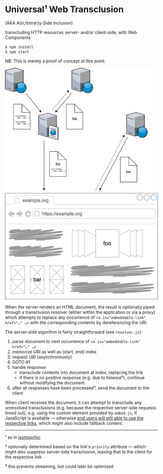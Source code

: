 Universal¹ Web Transclusion
===========================

(AKA A{n,rbitrar}y-Side Inclusion)

transcluding HTTP resources server- and/or client-side, with Web Components

    $ npm install
    $ npm start

NB: This is merely a proof of concept at this point.

[![universal transclusion](docs/universal_transclusion.png)](docs/universal_transclusion.svg)

When the server renders an HTML document, the result is optionally piped through
a transclusion resolver (either within the application or via a proxy) which
attempts to replace any occurrence of `<a is="embeddable-link" href="…" …>` with
the corresponding contents by dereferencing the URI.

The server-side algorithm is fairly straightforward (see `resolver.js`):

1. parse document to next occurrence of `<a is="embeddable-link" href="…" …>`
1. memorize URI as well as (start, end) index
1. request URI (asynchronously)
1. GOTO #1
1. handle response:
    * transclude contents into document at index, replacing the link
    * if there is no positive response (e.g. due to timeout²), continue without
      modifying the document
1. after all responses have been processed³, send the document to the client

When client receives the document, it can attempt to transclude any unresolved
transclusions (e.g. because the respective server-side requests timed out), e.g.
using the custom element provided by `embed.js`, if JavaScript is available —
otherwise
[end users will still able to use the respective links](https://www.gov.uk/service-manual/technology/using-progressive-enhancement),
which might also include fallback content.


----

¹ as in [isomoprhic](http://isomorphic.net)

² optionally determined based on the link's `priority` attribute — which might
  also suppress server-side transclusion, leaving that to the client for the
  respective link

³ this prevents streaming, but could later be optimized
